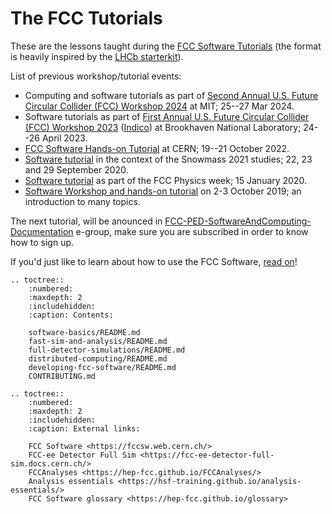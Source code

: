 # The FCC Tutorials

These are the lessons taught during the [FCC Software Tutorials][tutorial] (the
format is heavily inspired by the [LHCb starterkit][lhcb-starterkit]).

List of previous workshop/tutorial events:
* Computing and software tutorials as part of
    [Second Annual U.S. Future Circular Collider (FCC) Workshop 2024](https://indico.mit.edu/event/876/)
    at MIT; 25--27 Mar 2024.
* Software tutorials as part of
    [First Annual U.S. Future Circular Collider (FCC) Workshop 2023](https://www.bnl.gov/usfccworkshop/)
    ([Indico](https://indico.cern.ch/event/1244371/)) at Brookhaven National
    Laboratory; 24--26 April 2023.
* [FCC Software Hands-on Tutorial](https://indico.cern.ch/event/1182767/) at
    CERN; 19--21 October 2022.
* [Software tutorial](https://indico.cern.ch/event/945608/timetable/?layout=room#147-link-to-software-tutorial)
    in the context of the Snowmass 2021 studies; 22, 23 and 29 September 2020.
* [Software tutorial](https://indico.cern.ch/event/838435/timetable/?layout=room#147-link-to-software-tutorial) as part of the FCC Physics week; 15 January 2020.
* [Software Workshop and hands-on tutorial](https://indico.cern.ch/event/839794/) on 2-3 October 2019; an introduction to many topics.

The next tutorial, will be anounced in
[FCC-PED-SoftwareAndComputing-Documentation](https://e-groups.cern.ch/e-groups/Egroup.do?egroupName=FCC-PED-SoftwareAndComputing-Documentation) e-group, make sure you
are subscribed in order to know how to sign up.

If you'd just like to learn about how to use the FCC Software,
[read on][first-steps]!

[fccsw-website]: https://cern.ch/fccsw
[tutorial]: https://hep-fcc.github.io/fcc-tutorials
[lhcb-starterkit]: https://lhcb.github.io/starterkit-lessons/index.html
[first-steps]: ./software-basics/README.md#first-steps


```{eval-rst}
.. toctree::
    :numbered:
    :maxdepth: 2
    :includehidden:
    :caption: Contents:

    software-basics/README.md
    fast-sim-and-analysis/README.md
    full-detector-simulations/README.md
    distributed-computing/README.md
    developing-fcc-software/README.md
    CONTRIBUTING.md

.. toctree::
    :numbered:
    :maxdepth: 2
    :includehidden:
    :caption: External links:

    FCC Software <https://fccsw.web.cern.ch/>
    FCC-ee Detector Full Sim <https://fcc-ee-detector-full-sim.docs.cern.ch/>
    FCCAnalyses <https://hep-fcc.github.io/FCCAnalyses/>
    Analysis essentials <https://hsf-training.github.io/analysis-essentials/>
    FCC Software glossary <https://hep-fcc.github.io/glossary>
```

